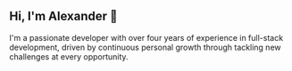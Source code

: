 ## Hi, I'm Alexander 👋
I'm a passionate developer with over four years of experience in full-stack development, driven by continuous personal growth through tackling new challenges at every opportunity. 
